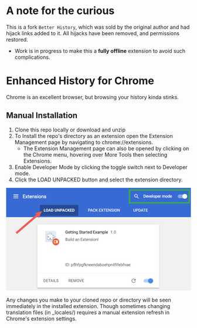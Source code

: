 A note for the curious
======================

This is a fork `Better History`, which was sold by the original author and had hijack links added to it.
All hijacks have been removed, and permissions restored.

* Work is in progress to make this a **fully offline** extension to avoid such complications.

Enhanced History for Chrome
===========================

Chrome is an excellent browser, but browsing your history kinda stinks.

Manual Installation
----------------

1. Clone this repo locally or download and unzip
3. To Install the repo's directory as an extension open the Extension Management page by navigating to chrome://extensions.
   - The Extension Management page can also be opened by clicking on the Chrome menu, hovering over More Tools then selecting Extensions.
4. Enable Developer Mode by clicking the toggle switch next to Developer mode.
5. Click the LOAD UNPACKED button and select the extension directory.

![Select Directory and click LOAD UNPACKED](images/manual-install-chrome-load-unpacked.png?raw=true)

Any changes you make to your cloned repo or directory will be seen immediately in the installed extension. Though sometimes changing translation files (in _locales/) requires a manual extension refresh in Chrome's extension settings.
